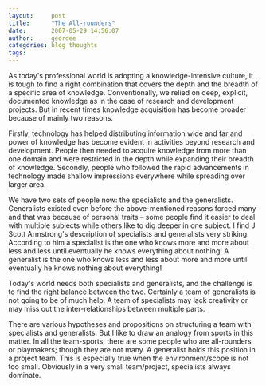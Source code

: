 ```yaml
---
layout:     post
title:      "The All-rounders"
date:       2007-05-29 14:56:07
author:     geordee
categories: blog thoughts
tags:
---
```


As today's professional world is adopting a knowledge-intensive culture, it is tough to find a right combination that covers the depth and the breadth of a specific area of knowledge. Conventionally, we relied on deep, explicit, documented knowledge as in the case of research and development projects. But in recent times knowledge acquisition has become broader because of mainly two reasons.

Firstly, technology has helped distributing information wide and far and power of knowledge has become evident in activities beyond research and development. People then needed to acquire knowledge from more than one domain and were restricted in the depth while expanding their breadth of knowledge. Secondly, people who followed the rapid advancements in technology made shallow impressions everywhere while spreading over larger area.

We have two sets of people now: the specialists and the generalists. Generalists existed even before the above-mentioned reasons forced many and that was because of personal traits – some people find it easier to deal with multiple subjects while others like to dig deeper in one subject. I find J Scott Armstrong's description of specialists and generalists very striking. According to him a specialist is the one who knows more and more about less and less until eventually he knows everything about nothing! A generalist is the one who knows less and less about more and more until eventually he knows nothing about everything!

Today's world needs both specialists and generalists, and the challenge is to find the right balance between the two. Certainly a team of generalists is not going to be of much help. A team of specialists may lack creativity or may miss out the inter-relationships between multiple parts.

There are various hypotheses and propositions on structuring a team with specialists and generalists. But I like to draw an analogy from sports in this matter. In all the team-sports, there are some people who are all-rounders or playmakers; though they are not many. A generalist holds this position in a project team. This is especially true when the environment/scope is not too small. Obviously in a very small team/project, specialists always dominate.
